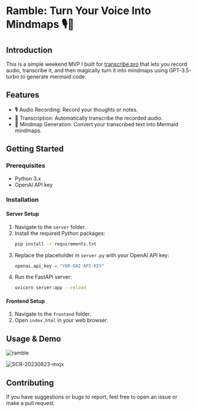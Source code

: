 # Ramble: Turn Your Voice Into Mindmaps 🎙️🧠

## Introduction

This is a simple weekend MVP I built for [transcribe.pro](https://transcribe.pro)  that lets you record audio, transcribe it, and then magically turn it into mindmaps using GPT-3.5-turbo to generate mermaid code.

## Features

- 🎙️ Audio Recording: Record your thoughts or notes.
- 📝 Transcription: Automatically transcribe the recorded audio.
- 🧠 Mindmap Generation: Convert your transcribed text into Mermaid mindmaps.

## Getting Started

### Prerequisites

- Python 3.x
- OpenAI API key

### Installation

#### Server Setup

1. Navigate to the `server` folder.
2. Install the required Python packages:
   ```bash
   pip install -r requirements.txt
   ```
3. Replace the placeholder in `server.py` with your OpenAI API key:
   ```python
   openai.api_key = "YOR-OAI-API-KEY"
   ```
4. Run the FastAPI server:
   ```bash
   uvicorn server:app --reload
   ```

#### Frontend Setup

1. Navigate to the `frontend` folder.
2. Open `index.html` in your web browser.


## Usage & Demo

![ramble](https://github.com/SU1199/ramble/assets/20323373/ee944188-191a-41f0-9d01-96e0579a1ea3)

![SCR-20230823-mxjx](https://github.com/SU1199/ramble/assets/20323373/50fa2adc-d8bf-406f-b170-f1b041275371)


## Contributing

If you have suggestions or bugs to report, feel free to open an issue or make a pull request.
